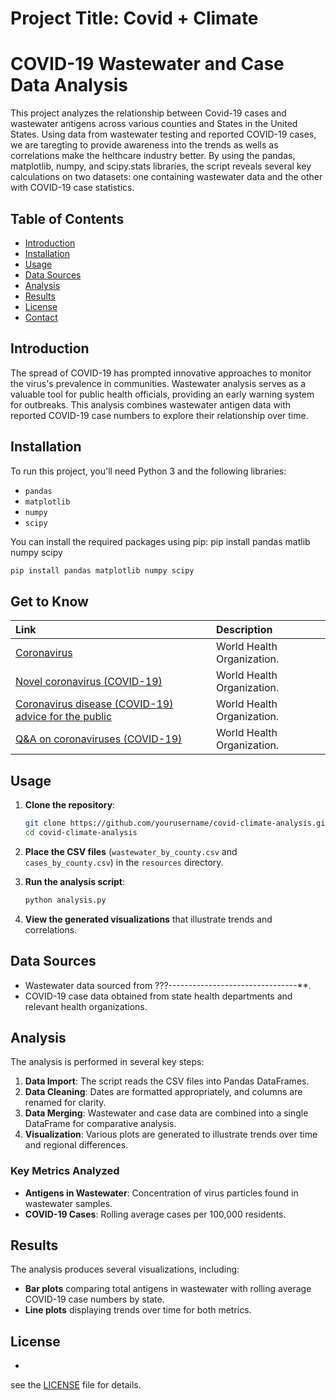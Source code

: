 # Project Title: Covid + Climate

# COVID-19 Wastewater and Case Data Analysis

This project analyzes the relationship between Covid-19 cases and wastewater antigens across various counties and States in the United States. Using data from wastewater testing and reported COVID-19 cases, we are taregting to provide awareness into the trends as wells as correlations make the helthcare industry better.
 By using the pandas, matplotlib, numpy, and scipy.stats libraries, the script reveals several key calculations on two datasets: one containing wastewater data and the other with COVID-19 case statistics.

## Table of Contents

- [Introduction](#introduction)
- [Installation](#installation)
- [Usage](#usage)
- [Data Sources](#data-sources)
- [Analysis](#analysis)
- [Results](#results)
- [License](#license)
- [Contact](#contact)

## Introduction

The spread of COVID-19 has prompted innovative approaches to monitor the virus's prevalence in communities. Wastewater analysis serves as a valuable tool for public health officials, providing an early warning system for outbreaks. This analysis combines wastewater antigen data with reported COVID-19 case numbers to explore their relationship over time.

## Installation

To run this project, you'll need Python 3 and the following libraries:

- `pandas`
- `matplotlib`
- `numpy`
- `scipy`

You can install the required packages using pip:
pip install pandas matlib numpy scipy

```bash
pip install pandas matplotlib numpy scipy
```


## Get to Know

| Link  | Description  |
|:------|:-------------|
| [Coronavirus](https://www.who.int/health-topics/coronavirus) | World Health Organization. |
| [Novel coronavirus (COVID-19)](https://www.who.int/emergencies/diseases/novel-coronavirus-2019) | World Health Organization. |
| [Coronavirus disease (COVID-19) advice for the public](https://www.who.int/emergencies/diseases/novel-coronavirus-2019/advice-for-public) | World Health Organization. |
| [Q&amp;A on coronaviruses (COVID-19)](https://www.who.int/news-room/q-a-detail/q-a-coronaviruses) | World Health Organization. |

## Usage

1. **Clone the repository**:
    ```bash
    git clone https://github.com/yourusername/covid-climate-analysis.git
    cd covid-climate-analysis
    ```

2. **Place the CSV files** (`wastewater_by_county.csv` and `cases_by_county.csv`) in the `resources` directory.

3. **Run the analysis script**:
    ```bash
    python analysis.py
    ```

4. **View the generated visualizations** that illustrate trends and correlations.

## Data Sources

- Wastewater data sourced from ???--------------------------------**.
- COVID-19 case data obtained from state health departments and relevant health organizations.

## Analysis

The analysis is performed in several key steps:

1. **Data Import**: The script reads the CSV files into Pandas DataFrames.
2. **Data Cleaning**: Dates are formatted appropriately, and columns are renamed for clarity.
3. **Data Merging**: Wastewater and case data are combined into a single DataFrame for comparative analysis.
4. **Visualization**: Various plots are generated to illustrate trends over time and regional differences.

### Key Metrics Analyzed

- **Antigens in Wastewater**: Concentration of virus particles found in wastewater samples.
- **COVID-19 Cases**: Rolling average cases per 100,000 residents.

## Results

The analysis produces several visualizations, including:

- **Bar plots** comparing total antigens in wastewater with rolling average COVID-19 case numbers by state.
- **Line plots** displaying trends over time for both metrics.

## License


































-
see the [LICENSE](LICENSE) file for details.